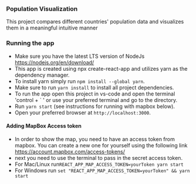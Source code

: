 ### Population Visualization

This project compares different countries' population data and visualizes them in a meaningful intuitive manner

### Running the app

- Make sure you have the latest LTS version of NodeJs https://nodejs.org/en/download/
- This app is created using npx create-react-app and utilizes yarn as the dependency manager.
- To install yarn simply run `npm install --global yarn`.
- Make sure to run `yarn install` to install all project dependencies.
- To run the app open this project in vs-code and open the terminal 'control + ` ' or use your preferred terminal and go to the directory.
- Run `yarn start` (see instructions for running with mapbox below).
- Open your preferred browser at `http://localhost:3000`.

#### Adding MapBox Access token

- In order to show the map, you need to have an access token from mapbox. You can create a new one for yourself using the following link https://account.mapbox.com/access-tokens/
- next you need to use the terminal to pass in the secret access token.
- For Mac/Linux run`REACT_APP_MAP_ACCESS_TOKEN=yourToken yarn start`
- For Windows run `set "REACT_APP_MAP_ACCESS_TOKEN=yourToken" && yarn start`

